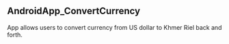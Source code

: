 ## AndroidApp_ConvertCurrency
App allows users to convert currency from US dollar to Khmer Riel back and forth.


